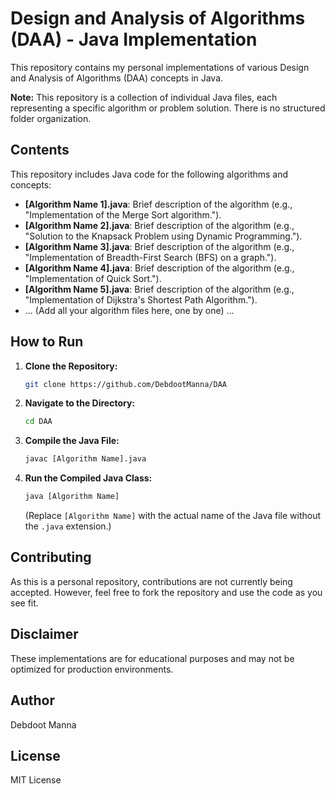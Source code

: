 # Design and Analysis of Algorithms (DAA) - Java Implementation

This repository contains my personal implementations of various Design and Analysis of Algorithms (DAA) concepts in Java.

**Note:** This repository is a collection of individual Java files, each representing a specific algorithm or problem solution. There is no structured folder organization.

## Contents

This repository includes Java code for the following algorithms and concepts:

* **[Algorithm Name 1].java**: Brief description of the algorithm (e.g., "Implementation of the Merge Sort algorithm.").
* **[Algorithm Name 2].java**: Brief description of the algorithm (e.g., "Solution to the Knapsack Problem using Dynamic Programming.").
* **[Algorithm Name 3].java**: Brief description of the algorithm (e.g., "Implementation of Breadth-First Search (BFS) on a graph.").
* **[Algorithm Name 4].java**: Brief description of the algorithm (e.g., "Implementation of Quick Sort.").
* **[Algorithm Name 5].java**: Brief description of the algorithm (e.g., "Implementation of Dijkstra's Shortest Path Algorithm.").
* ... (Add all your algorithm files here, one by one) ...

## How to Run

1.  **Clone the Repository:**
    ```bash
    git clone https://github.com/DebdootManna/DAA
    ```
2.  **Navigate to the Directory:**
    ```bash
    cd DAA
    ```
3.  **Compile the Java File:**
    ```bash
    javac [Algorithm Name].java
    ```
4.  **Run the Compiled Java Class:**
    ```bash
    java [Algorithm Name]
    ```
    (Replace `[Algorithm Name]` with the actual name of the Java file without the `.java` extension.)

## Contributing

As this is a personal repository, contributions are not currently being accepted. However, feel free to fork the repository and use the code as you see fit.

## Disclaimer

These implementations are for educational purposes and may not be optimized for production environments.

## Author

Debdoot Manna

## License

MIT License
